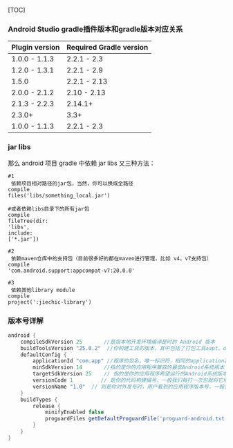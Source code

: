 [TOC]

### Android Studio gradle插件版本和gradle版本对应关系

| Plugin version | Required Gradle version |
| -------------- | ----------------------- |
| 1.0.0 - 1.1.3  | 2.2.1 - 2.3             |
| 1.2.0 - 1.3.1  | 2.2.1 - 2.9             |
| 1.5.0          | 2.2.1 - 2.13            |
| 2.0.0 - 2.1.2  | 2.10 - 2.13             |
| 2.1.3 - 2.2.3  | 2.14.1+                 |
| 2.3.0+         | 3.3+                    |
| 1.0.0 - 1.1.3  | 2.2.1 - 2.3             |



### jar libs

那么 android 项目 gradle 中依赖 jar libs 又三种方法： 

```shell
#1
 依赖项目相对路径的jar包，当然，你可以换成全路径
compile
files('libs/something_local.jar')

#或者依赖libs目录下的所有jar包
compile
fileTree(dir:
'libs',
include:
['*.jar'])

#2
 依赖maven仓库中的支持包（目前很多好的都在maven进行管理，比如 v4，v7支持包）
compile
'com.android.support:appcompat-v7:20.0.0'

#3
 依赖其他library module
compile
project(':jiechic-library')
```



### 版本号详解

```groovy
android {
    compileSdkVersion 25       //是指本地开发环境编译是时的 Android 版本
    buildToolsVersion "25.0.2"  //你构建工具的版本，其中包括了打包工具aapt、dx等等
    defaultConfig {
        applicationId "com.app" //程序的包名，唯一标识符，相同的applicationId 的应用会覆盖安装
        minSdkVersion 14       //指的是你的应用程序兼容的最低Android系统版本
        targetSdkVersion 25    // 指的是你的应用程序希望运行的Android系统版本
        versionCode 1         // 是你的代码构建编号，一般我们每打一次包就将它增加1
        versionName "1.0"  // 则是你对外发布时，用户看到的应用程序版本号，一般我们都用“点分三个数字”来命名，例如 1.0.0 。
    }
    buildTypes {
        release {
            minifyEnabled false
            proguardFiles getDefaultProguardFile('proguard-android.txt'), 'proguard-rules.pro'
        }
    }
}
```

